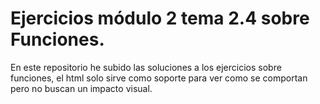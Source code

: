 # Ejercicios módulo 2 tema 2.4 sobre Funciones.

En este repositorio he subido las soluciones a los ejercicios sobre funciones, el html solo sirve como soporte para ver como se comportan pero no buscan un impacto visual.
